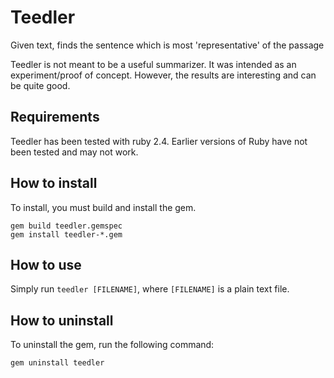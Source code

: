 # Teedler
Given text, finds the sentence which is most 'representative' of the passage

Teedler is not meant to be a useful summarizer. It was intended as an
experiment/proof of concept. However, the results are interesting and
can be quite good.

## Requirements
Teedler has been tested with ruby 2.4. Earlier versions of Ruby have not been
tested and may not work.

## How to install
To install, you must build and install the gem.

    gem build teedler.gemspec
    gem install teedler-*.gem

## How to use
Simply run `teedler [FILENAME]`, where `[FILENAME]` is a plain text file.

## How to uninstall 
To uninstall the gem, run the following command:
    
    gem uninstall teedler
